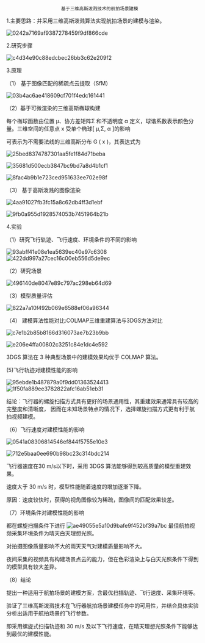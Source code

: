                         基于三维高斯泼溅技术的航拍场景建模

1.主要思路：并采用三维高斯泼溅算法实现航拍场景的建模与渲染。

![0242a7169af9387278459f9df866cde](https://github.com/user-attachments/assets/d0dedba8-ad1a-4545-86d4-b568f036f6cb)


2.研究步骤

![c4d34e90c88edcbec26bb3c62e209f2](https://github.com/user-attachments/assets/f55f2487-3abc-4041-ba4d-ba3d655ccf4b)

3.原理

（1） 基于图像匹配的稀疏点云提取（SfM）

![03b4ac6ae418609cf701f4edc161441](https://github.com/user-attachments/assets/f37350db-e9fc-4d86-b252-4d20a1c29113)



（2）基于可微渲染的三维高斯椭球构建

每个椭球函数由位置 μ、协方差矩阵Σ 和不透明度 α 定义，球谐系数表示颜色分量。三维空间的任意点 x 受单个椭球[ μ,Σ, α ]的影响

可表示为不需要法线的三维高斯分布 G ( x )，其表达式为

![25bed8374787301aa5fe1f84d71beba](https://github.com/user-attachments/assets/1ed2fe5f-5673-466e-9be6-1efeec15312e)


![35681d500ecb3847bc9bd7a8d4b1cf1](https://github.com/user-attachments/assets/d3e593f6-28e6-4a18-a010-8c05208189ef)

![8fac4b9b1e723ced951633ee702e98f](https://github.com/user-attachments/assets/57570639-40d4-423a-ae39-17e30397eabe)

（3） 基于高斯泼溅的图像渲染


![4aa91027fb3fc15a8c62db4ff3d1ebf](https://github.com/user-attachments/assets/e4bc761a-7c4c-4671-9ee9-f9aac21bdc38)

![9fb0a955d1928574053b7451964b21b](https://github.com/user-attachments/assets/bb063cd8-d049-411f-98ad-316d46d8af8f)

4.实验

（1）研究飞行轨迹、飞行速度、环境条件的不同的影响

![93abff41e08e1ea5639ec40e97c6308](https://github.com/user-attachments/assets/3fe727d5-2497-4537-b1e5-afc1c5196793)
![422dd997a27cec16c00eb556d5de9ec](https://github.com/user-attachments/assets/c253ee09-a006-4fbf-be0c-327d164b8a44)


（2）研究场景

![496140de8047e89c797ac298eb64d69](https://github.com/user-attachments/assets/45f33731-733b-40e2-a464-bb369b58d9a6)


（3）模型质量评估

![822a7a10f492b069e6588ef06a96344](https://github.com/user-attachments/assets/4f768aa3-faa2-4097-a2ab-8c535da903ba)

（4） 建模算法性能对比:COLMAP三维重建算法与3DGS方法对比

![c7e1b2b85b8166d316073ae7b23b9bb](https://github.com/user-attachments/assets/ca71ff56-41a8-430a-92d6-b6b6d639a810)

![e206e4ffa00802c3251c84e1dc4e592](https://github.com/user-attachments/assets/a0d003f8-6c4e-4de4-993f-94c77f1aaa74)

3DGS 算法在 3 种典型场景中的建模效果均优于 COLMAP 算法。


(5)飞行轨迹对建模性能的影响

![95ebde1b487879a0f9dd01363524413](https://github.com/user-attachments/assets/d34adbe5-ba6b-49b5-bc4d-e4b928024287)
![1f50fa889ee3782822afc16ab51eb31](https://github.com/user-attachments/assets/72d01606-55e0-4c90-8ce0-6878f1505005)

结论：飞行器的螺旋扫描方式具有更好的场景通用性，其重建效果通常具有较高的完整度和清晰度，
因而在未知场景特点的情况下，选择螺旋扫描方式更有利于航拍视频建模。

（6）飞行速度对建模性能的影响

![0541a08306814546ef844f5755e10e3](https://github.com/user-attachments/assets/fa4cc7c3-4f7d-482b-8cb6-227ac3874948)


![712e5baa0ee690b98bc23c314bdc214](https://github.com/user-attachments/assets/a9257b89-ce48-4e5e-ab55-336e95716090)

飞行器速度在30 m/s以下时，采用 3DGS 算法能够得到较高质量的模型重建效果。

速度大于 30 m/s 时，模型性能随着速度的增加逐渐下降。

原因：速度较快时，获得的视角图像较为稀疏，图像间的匹配效果较差。


（7）环境条件对建模性能的影响

都在螺旋扫描条件下进行
![ae49055e5a10d9bafe9f452bf39a7bc](https://github.com/user-attachments/assets/3dacb527-7c43-40e8-a8d2-2cfe3f8faee3)
最佳航拍视频采集环境条件为晴天白天理想光照。

对拍摄图像质量影响不大的雨天天气对建模质量影响不大。

夜间采集的视频具有构建场景点云的能力，但在色彩渲染上与白天光照条件下得到的模型具有较大差异。


（8）结论

提出一种适用于航拍场景的建模方案，含最优扫描轨迹、飞行速度、采集环境等。

验证了三维高斯泼溅技术在飞行器航拍场景建模任务中的可用性，并结合具体实验分析出适用于航拍场景的飞行参数。

即采用螺旋式扫描轨迹和 30 m/s 及以下飞行速度，在晴天理想光照条件下能够达到最优的建模性能。



